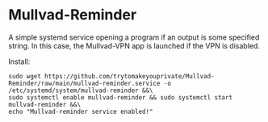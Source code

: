 # Mullvad-Reminder
A simple systemd service opening a program if an output is some specified string. In this case, the Mullvad-VPN app is launched if the VPN is disabled.


Install:

```
sudo wget https://github.com/trytomakeyouprivate/Mullvad-Reminder/raw/main/mullvad-reminder.service -o /etc/systemd/system/mullvad-reminder &&\
sudo systemctl enable mullvad-reminder && sudo systemctl start mullvad-reminder &&\
echo "Mullvad-reminder service enabled!"
```
